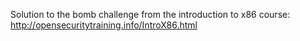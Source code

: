 Solution to the bomb challenge from the introduction to x86 course:
http://opensecuritytraining.info/IntroX86.html
